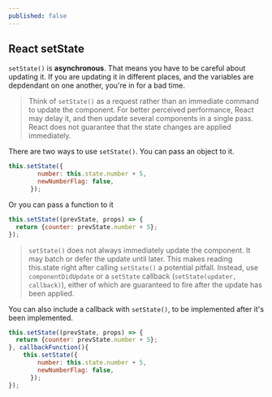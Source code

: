 ```yaml
---
published: false
---
```

## React setState

`setState()` is **asynchronous**.
That means you have to be careful about updating it. If you are updating it in different places, and the variables are depdendant on one another, you're in for a bad time.

> Think of `setState()` as a request rather than an immediate command to update the component. For better perceived performance, React may delay it, and then update several components in a single pass. React does not guarantee that the state changes are applied immediately.

There are two ways to use `setState()`. You can pass an object to it.

```javascript
this.setState({
        number: this.state.number + 5,
        newNumberFlag: false,
      });
```

Or you can pass a function to it

```javascript
this.setState((prevState, props) => {
  return {counter: prevState.number + 5};
});
```

> `setState()` does not always immediately update the component. It may batch or defer the update until later. This makes reading this.state right after calling ``setState()`` a potential pitfall. Instead, use `componentDidUpdate` or a `setState` callback (`setState(updater, callback)`), either of which are guaranteed to fire after the update has been applied. 

You can also include a callback with `setState()`, to be implemented after it's been implemented.

```javascript
this.setState((prevState, props) => {
  return {counter: prevState.number + 5};
}, callbackFunction(){
	this.setState({
        number: this.state.number + 5,
        newNumberFlag: false,
      });
});
```





